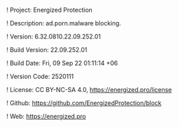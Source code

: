 ! Project: Energized Protection

! Description: ad.porn.malware blocking.

! Version: 6.32.0810.22.09.252.01

! Build Version: 22.09.252.01

! Build Date: Fri, 09 Sep 22 01:11:14 +06

! Version Code: 2520111

! License: CC BY-NC-SA 4.0, https://energized.pro/license

! Github: https://github.com/EnergizedProtection/block

! Web: https://energized.pro
